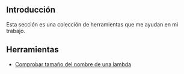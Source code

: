 ## Introducción

Esta sección es una colección de herramientas que me ayudan en mi trabajo.

## Herramientas

- [Comprobar tamaño del nombre de una lambda](../tools/job-check-lambda-name/src/check-name.html)

